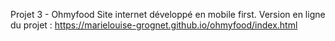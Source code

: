 Projet 3 - Ohmyfood 
Site internet développé en mobile first.
Version en ligne du projet : https://marielouise-grognet.github.io/ohmyfood/index.html
